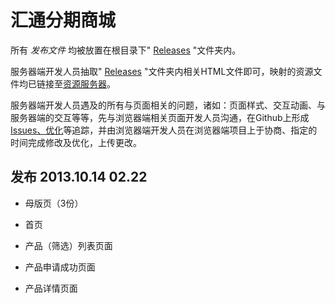 汇通分期商城
============

所有&nbsp;*发布文件*&nbsp;均被放置在根目录下" [Releases](https://github.com/Huitong-Finance/Mall/tree/master/releases '点击查看') "文件夹内。

服务器端开发人员抽取" [Releases](https://github.com/Huitong-Finance/Mall/tree/master/releases '点击查看') "文件夹内相关HTML文件即可，映射的资源文件均已链接至[资源服务器](http://resource.fenqimall.com/ '点击查看')。

服务器端开发人员遇及的所有与页面相关的问题，诸如：页面样式、交互动画、与服务器端的交互等等，先与浏览器端相关页面开发人员沟通，在Github上形成[Issues、优化](https://github.com/Huitong-Finance/Mall/issues '点击查看')等追踪，并由浏览器端开发人员在浏览器端项目上于协商、指定的时间完成修改及优化，上传更改。

发布 2013.10.14 02.22
------------------------

* 母版页（3份）

* 首页

* 产品（筛选）列表页面

* 产品申请成功页面

* 产品详情页面
	